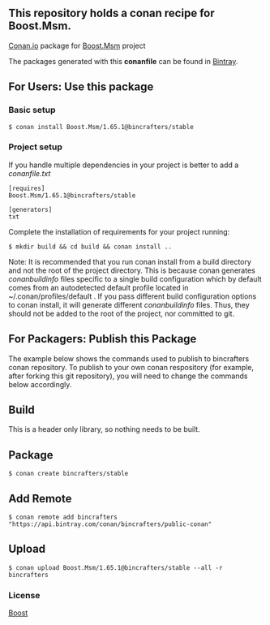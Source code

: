 ## This repository holds a conan recipe for Boost.Msm.

[Conan.io](https://conan.io) package for [Boost.Msm](https://github.com/Boostorg/Msm) project

The packages generated with this **conanfile** can be found in [Bintray](https://bintray.com/bincrafters/public-conan/Boost.Msm%3Abincrafters).

## For Users: Use this package

### Basic setup

    $ conan install Boost.Msm/1.65.1@bincrafters/stable

### Project setup

If you handle multiple dependencies in your project is better to add a *conanfile.txt*

    [requires]
    Boost.Msm/1.65.1@bincrafters/stable

    [generators]
    txt

Complete the installation of requirements for your project running:

    $ mkdir build && cd build && conan install ..
	
Note: It is recommended that you run conan install from a build directory and not the root of the project directory.  This is because conan generates *conanbuildinfo* files specific to a single build configuration which by default comes from an autodetected default profile located in ~/.conan/profiles/default .  If you pass different build configuration options to conan install, it will generate different *conanbuildinfo* files.  Thus, they should not be added to the root of the project, nor committed to git. 

## For Packagers: Publish this Package

The example below shows the commands used to publish to bincrafters conan repository. To publish to your own conan respository (for example, after forking this git repository), you will need to change the commands below accordingly. 

## Build  

This is a header only library, so nothing needs to be built.

## Package 

    $ conan create bincrafters/stable
	
## Add Remote

	$ conan remote add bincrafters "https://api.bintray.com/conan/bincrafters/public-conan"

## Upload

    $ conan upload Boost.Msm/1.65.1@bincrafters/stable --all -r bincrafters

### License
[Boost](www.boost.org/LICENSE_1_0.txt)
